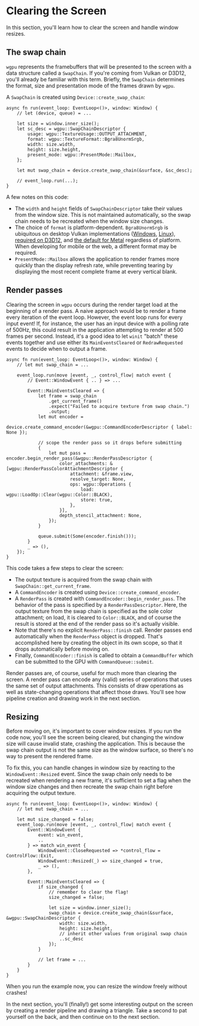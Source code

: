 # Clearing the Screen

In this section, you'll learn how to clear the screen and handle window resizes.

## The swap chain

`wgpu` represents the framebuffers that will be presented to the screen with a data structure called a `SwapChain`.
If you're coming from Vulkan or D3D12, you'll already be familiar with this term.
Briefly, the `SwapChain` determines the format, size and presentation mode of the frames drawn by `wgpu`.

A `SwapChain` is created using `Device::create_swap_chain`:

```rust,no_run,no_playground
async fn run(event_loop: EventLoop<()>, window: Window) {
    // let (device, queue) = ...
    
    let size = window.inner_size();
    let sc_desc = wgpu::SwapChainDescriptor {
        usage: wgpu::TextureUsage::OUTPUT_ATTACHMENT,
        format: wgpu::TextureFormat::Bgra8UnormSrgb,
        width: size.width,
        height: size.height,
        present_mode: wgpu::PresentMode::Mailbox,
    };

    let mut swap_chain = device.create_swap_chain(&surface, &sc_desc);

    // event_loop.run(...);
}
```

A few notes on this code:
- The `width` and `height` fields of `SwapChainDescriptor` take their values from the window size.
  This is not maintained automatically, so the swap chain needs to be recreated when the window size changes.
- The choice of `format` is platform-dependent. `Bgra8UnormSrgb` is ubiquitous on desktop Vulkan implementations ([Windows], [Linux]), [required on D3D12], and [the default for Metal] regardless of platform. When developing for mobile or the web, a different format may be required.
- `PresentMode::Mailbox` allows the application to render frames more quickly than the display refresh rate, while preventing tearing by displaying the most recent complete frame at every vertical blank.

## Render passes

Clearing the screen in `wgpu` occurs during the render target load at the beginning of a render pass.
A naive approach would be to render a frame every iteration of the event loop.
However, the event loop runs for every input event!
If, for instance, the user has an input device with a polling rate of 500Hz, this could result in the application attempting to render at 500 frames per second.
Instead, it's a good idea to let `winit` "batch" these events together and use either its `MainEventsCleared` or `RedrawRequested` events to decide when to output a frame.

```rust,no_run,no_playground
async fn run(event_loop: EventLoop<()>, window: Window) {
    // let mut swap_chain = ...

    event_loop.run(move |event, _, control_flow| match event {
        // Event::WindowEvent { .. } => ...

        Event::MainEventsCleared => {
            let frame = swap_chain
                .get_current_frame()
                .expect("Failed to acquire texture from swap chain.")
                .output;
            let mut encoder =
                device.create_command_encoder(&wgpu::CommandEncoderDescriptor { label: None });

            // scope the render pass so it drops before submitting
            {
                let mut pass = encoder.begin_render_pass(&wgpu::RenderPassDescriptor {
                    color_attachments: &[wgpu::RenderPassColorAttachmentDescriptor {
                        attachment: &frame.view,
                        resolve_target: None,
                        ops: wgpu::Operations {
                            load: wgpu::LoadOp::Clear(wgpu::Color::BLACK),
                            store: true,
                        },
                    }],
                    depth_stencil_attachment: None,
                });
            }

            queue.submit(Some(encoder.finish()));
        }
        _ => (),
    });
}
```

This code takes a few steps to clear the screen:
- The output texture is acquired from the swap chain with `SwapChain::get_current_frame`.
- A `CommandEncoder` is created using `Device::create_command_encoder`.
- A `RenderPass` is created with `CommandEncoder::begin_render_pass`.
  The behavior of the pass is specified by a `RenderPassDescriptor`.
  Here, the output texture from the swap chain is specified as the sole color attachment; on load, it is cleared to `Color::BLACK`, and of course the result is stored at the end of the render pass so it's actually visible.
- Note that there's no explicit `RenderPass::finish` call.
  Render passes end automatically when the `RenderPass` object is dropped.
  That's accomplished here by creating the object in its own scope, so that it drops automatically before moving on.
- Finally, `CommandEncoder::finish` is called to obtain a `CommandBuffer` which can be submitted to the GPU with `CommandQueue::submit`.

Render passes are, of course, useful for much more than clearing the screen.
A render pass can encode any (valid) series of operations that uses the same set of output attachments.
This consists of draw operations as well as state-changing operations that affect those draws.
You'll see how pipeline creation and drawing work in the next section.

## Resizing

Before moving on, it's important to cover window resizes.
If you run the code now, you'll see the screen being cleared, but changing the window size will cause invalid state, crashing the application.
This is because the swap chain output is not the same size as the window surface, so there's no way to present the rendered frame.

To fix this, you can handle changes in window size by reacting to the `WindowEvent::Resized` event.
Since the swap chain only needs to be recreated when rendering a new frame, it's sufficient to set a flag when the window size changes and then recreate the swap chain right before acquiring the output texture.

```rust,no_run,no_playground
async fn run(event_loop: EventLoop<()>, window: Window) {
    // let mut swap_chain = ...
    
    let mut size_changed = false;
    event_loop.run(move |event, _, control_flow| match event {
        Event::WindowEvent {
            event: win_event,
            ..
        } => match win_event {
            WindowEvent::CloseRequested => *control_flow = ControlFlow::Exit,
            WindowEvent::Resized(_) => size_changed = true,
            _ => (),
        },

        Event::MainEventsCleared => {
            if size_changed {
                // remember to clear the flag!
                size_changed = false;

                let size = window.inner_size();
                swap_chain = device.create_swap_chain(&surface, &wgpu::SwapChainDescriptor {
                    width: size.width,
                    height: size.height,
                    // inherit other values from original swap chain
                    ..sc_desc
                });
            }
            
            // let frame = ...
        }
    }
}
```

When you run the example now, you can resize the window freely without crashes!

In the next section, you'll (finally!) get some interesting output on the screen by creating a render pipeline and drawing a triangle.
Take a second to pat yourself on the back, and then continue on to the next section.

[Windows]: https://vulkan.gpuinfo.org/listsurfaceformats.php?platform=windows
[Linux]: https://vulkan.gpuinfo.org/listsurfaceformats.php?platform=linux
[required on D3D12]: https://docs.microsoft.com/en-us/windows/win32/direct3ddxgi/hardware-support-for-direct3d-12-1-formats#dxgi_format_b8g8r8a8_unorm_srgbfcs-91
[the default for Metal]: https://developer.apple.com/documentation/metalkit/mtkview/1535940-colorpixelformat#discussion
